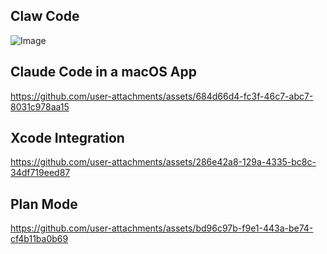## Claw Code

![Image](https://github.com/user-attachments/assets/f854ceb6-9a63-464c-a6d4-499f272054bd)

## Claude Code in a macOS App

https://github.com/user-attachments/assets/684d66d4-fc3f-46c7-abc7-8031c978aa15

## Xcode Integration

https://github.com/user-attachments/assets/286e42a8-129a-4335-bc8c-34df719eed87

## Plan Mode

https://github.com/user-attachments/assets/bd96c97b-f9e1-443a-be74-cf4b11ba0b69
